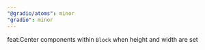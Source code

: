 ```yaml
---
"@gradio/atoms": minor
"gradio": minor
---
```


feat:Center components within `Block` when height and width are set
